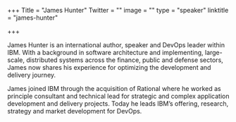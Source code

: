 +++
Title = "James Hunter"
Twitter = ""
image = ""
type = "speaker"
linktitle = "james-hunter"

+++

James Hunter is an international author, speaker and DevOps leader within IBM.  With a background in software architecture and implementing, large-scale, distributed systems across the finance, public and defense sectors, James now shares his experience for optimizing the development and delivery journey.

James joined IBM through the acquisition of Rational where he worked as principle consultant and technical lead for strategic and complex application development and delivery projects.  Today he leads IBM’s offering, research, strategy and market development for DevOps.
